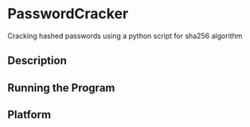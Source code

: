 # PasswordCracker

Cracking hashed passwords using a python script for sha256 algorithm

## Description

## Running the Program

## Platform 
